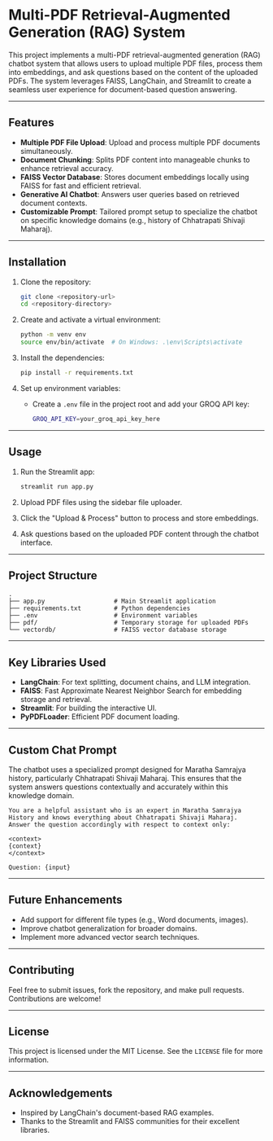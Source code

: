 # Multi-PDF Retrieval-Augmented Generation (RAG) System

This project implements a multi-PDF retrieval-augmented generation (RAG) chatbot system that allows users to upload multiple PDF files, process them into embeddings, and ask questions based on the content of the uploaded PDFs. The system leverages FAISS, LangChain, and Streamlit to create a seamless user experience for document-based question answering.

---

## Features

- **Multiple PDF File Upload**: Upload and process multiple PDF documents simultaneously.
- **Document Chunking**: Splits PDF content into manageable chunks to enhance retrieval accuracy.
- **FAISS Vector Database**: Stores document embeddings locally using FAISS for fast and efficient retrieval.
- **Generative AI Chatbot**: Answers user queries based on retrieved document contexts.
- **Customizable Prompt**: Tailored prompt setup to specialize the chatbot on specific knowledge domains (e.g., history of Chhatrapati Shivaji Maharaj).

---

## Installation

1. Clone the repository:
   ```bash
   git clone <repository-url>
   cd <repository-directory>
   ```

2. Create and activate a virtual environment:
   ```bash
   python -m venv env
   source env/bin/activate  # On Windows: .\env\Scripts\activate
   ```

3. Install the dependencies:
   ```bash
   pip install -r requirements.txt
   ```

4. Set up environment variables:
   - Create a `.env` file in the project root and add your GROQ API key:
     ```bash
     GROQ_API_KEY=your_groq_api_key_here
     ```

---

## Usage

1. Run the Streamlit app:
   ```bash
   streamlit run app.py
   ```

2. Upload PDF files using the sidebar file uploader.
3. Click the "Upload & Process" button to process and store embeddings.
4. Ask questions based on the uploaded PDF content through the chatbot interface.

---

## Project Structure

```
.
├── app.py                   # Main Streamlit application
├── requirements.txt         # Python dependencies
├── .env                     # Environment variables
├── pdf/                     # Temporary storage for uploaded PDFs
└── vectordb/                # FAISS vector database storage
```

---

## Key Libraries Used

- **LangChain**: For text splitting, document chains, and LLM integration.
- **FAISS**: Fast Approximate Nearest Neighbor Search for embedding storage and retrieval.
- **Streamlit**: For building the interactive UI.
- **PyPDFLoader**: Efficient PDF document loading.

---

## Custom Chat Prompt

The chatbot uses a specialized prompt designed for Maratha Samrajya history, particularly Chhatrapati Shivaji Maharaj. This ensures that the system answers questions contextually and accurately within this knowledge domain.

```text
You are a helpful assistant who is an expert in Maratha Samrajya History and knows everything about Chhatrapati Shivaji Maharaj.
Answer the question accordingly with respect to context only:

<context>
{context}
</context>

Question: {input}
```

---

## Future Enhancements

- Add support for different file types (e.g., Word documents, images).
- Improve chatbot generalization for broader domains.
- Implement more advanced vector search techniques.

---

## Contributing

Feel free to submit issues, fork the repository, and make pull requests. Contributions are welcome!

---

## License

This project is licensed under the MIT License. See the `LICENSE` file for more information.

---

## Acknowledgements

- Inspired by LangChain's document-based RAG examples.
- Thanks to the Streamlit and FAISS communities for their excellent libraries.
